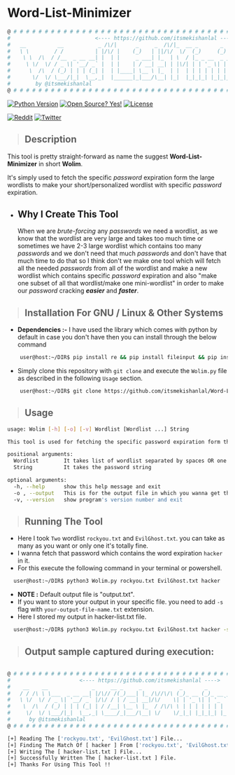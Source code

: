 # Word-List-Minimizer

```sh
@ # # # # # # # # # # # # # # # # # # # # # # # # # # # # # # # # # # # # # # # # # # # # # # # # # @
#                           <---- https://github.com/itsmekishanlal ---->                           #
#   __          __           _ /\/|      _     _  /\/|_  __ _       _           _                   #
#   \ \        / /          | |/\/ |    (_)   | ||/\/  \/  (_)     (_)         (_)                  #
#    \ \  /\  / /__  _ __ __| |  | |     _ ___| |_  | \  / |_ _ __  _ _ __ ___  _ _______ _ __      #
#     \ \/  \/ / _ \| '__/ _` |  | |    | / __| __| | |\/| | | '_ \| | '_ ` _ \| |_  / _ \ '__|     #
#      \  /\  / (_) | | | (_| |  | |____| \__ \ |_  | |  | | | | | | | | | | | | |/ /  __/ |        #
#       \/  \/ \___/|_|  \__,_|  |______|_|___/\__| |_|  |_|_|_| |_|_|_| |_| |_|_/___\___|_|        #
#        by @itsmekishanlal                                                                    v1.0 #
@ # # # # # # # # # # # # # # # # # # # # # # # # # # # # # # # # # # # # # # # # # # # # # # # # # @
```

[![Python Version](https://img.shields.io/badge/python-3.9-blue?style=for-the-badge&logo=python)](https://github.com/itsmekishanlal/Word-List-Minimizer/)
[![Open Source? Yes!](https://img.shields.io/badge/Open%20Source%3F-Yes!-green?style=for-the-badge&logo=appveyor)](https://github.com/itsmekishanlal/Word-List-Minimizer/)
[![License](https://img.shields.io/badge/license-MIT-green?style=for-the-badge)](https://github.com/itsmekishanlal/Word-List-Minimizer/blob/master/LICENSE)

[![Reddit](https://img.shields.io/reddit/user-karma/combined/itsmekishanlal?style=flat-square&logo=reddit)](https://www.reddit.com/user/itsmekishanlal)
[![Twitter](https://img.shields.io/twitter/follow/itsmekishanlal?style=flat-square&logo=twitter)](https://twitter.com/intent/follow?screen_name=itsmekishanlal)

> ## **Description**

This tool is pretty straight-forward as name the suggest **Word-List-Minimizer** in short **Wolim**.

It's simply used to fetch the specific *password* expiration form the large wordlists to
make your short/personalized wordlist with specific *password* expiration.

* ## **Why I Create This Tool**

     When we are *brute-forcing* any *passwords* we need a wordlist, as we know that the wordlist are very large and takes too much time or sometimes we have 2-3 large wordlist which contains too many *passwords* and we don't need that much *passwords* and don't have that much time to do that so I think don't we make one tool which will fetch all the needed *passwords* from all of the wordlist and make a new wordlist which contains specific *password* expiration and also "make one subset of all that wordlist/make one mini-wordlist" in order to make our *password* cracking ***easier*** and ***faster***.

> ## **Installation For GNU / Linux & Other Systems**

* **Dependencies :-** I have used the library which comes with python by default in case you don't have then you can install through the below command

```sh
    user@host:~/DIR$ pip install re && pip install fileinput && pip install argparse
```

* Simply clone this repository with `git clone` and execute the `Wolim.py`
file as described in the following `Usage` section.

```sh
    user@host:~/DIR$ git clone https://github.com/itsmekishanlal/Word-List-Minimizer.git
```

> ## **Usage**

```sh
usage: Wolim [-h] [-o] [-v] Wordlist [Wordlist ...] String

This tool is used for fetching the specific password expiration form the multiple large wordlist and make your specific password expiration wordlist for Brute-force.

positional arguments:
  Wordlist        It takes list of wordlist separated by spaces OR one wordlist
  String          It takes the password string

optional arguments:
  -h, --help      show this help message and exit
  -o , --output   This is for the output file in which you wanna get the output.
  -v, --version   show program's version number and exit
```

> ## **Running The Tool**

* Here I took `Two` wordlist `rockyou.txt` and `EvilGhost.txt`. you can take as many as you want or only one it's totally fine.
* I wanna fetch that password which contains the word expiration `hacker` in it.
* For this execute the following command in your terminal or powershell.

```sh
  user@host:~/DIR$ python3 Wolim.py rockyou.txt EvilGhost.txt hacker
```

* **NOTE :**  Default output file is "output.txt".
* If you want to store your output in your specific file. you need to add `-s` flag with `your-output-file-name.txt` extension.
* Here I stored my output in hacker-list.txt file.

```sh
  user@host:~/DIR$ python3 Wolim.py rockyou.txt EvilGhost.txt hacker -s hacker-list.txt
```

> ## **Output sample captured during execution:**

```sh

@ # # # # # # # # # # # # # # # # # # # # # # # # # # # # # # # # # # # # # # # # # # # # # # # @
#                      <---- https://github.com/itsmekishanlal ---->                            #
#    __    __              _     __ _     _            _       _           _                    #
#   / / /\ \ \___  _ __ __| |/\// /(_)___| |_ /\//\/\ (_)_ __ (_)_ __ ___ (_)_______ _ __       #
#   \ \/  \/ / _ \| '__/ _` |/\/ / | / __| __|/\/    \| | '_ \| | '_ ` _ \| |_  / _ \ '__|      #
#    \  /\  / (_) | | | (_| | / /__| \__ \ |_  / /\/\ \ | | | | | | | | | | |/ /  __/ |         #
#     \/  \/ \___/|_|  \__,_| \____/_|___/\__| \/    \/_|_| |_|_|_| |_| |_|_/___\___|_|         #
#      by @itsmekishanlal                                                                  v1.0 #
@ # # # # # # # # # # # # # # # # # # # # # # # # # # # # # # # # # # # # # # # # # # # # # # # @

[+] Reading The ['rockyou.txt', 'EvilGhost.txt'] File...
[+] Finding The Match Of [ hacker ] From ['rockyou.txt', 'EvilGhost.txt'].
[+] Writing The [ hacker-list.txt ] File...
[+] Successfully Written The [ hacker-list.txt ] File.
[+] Thanks For Using This Tool !!
```

